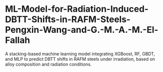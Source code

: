 # ML-Model-for-Radiation-Induced-DBTT-Shifts-in-RAFM-Steels-Pengxin-Wang-and-G.-M.-A.-M.-El-Fallah
A stacking-based machine learning model integrating XGBoost, RF, GBDT, and MLP to predict DBTT shifts in RAFM steels under irradiation, based on alloy composition and radiation conditions.
